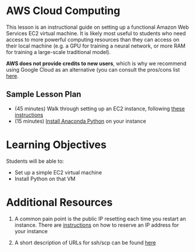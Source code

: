 # AWS Cloud Computing

This lesson is an instructional guide on setting up a functional Amazon Web Services EC2 virtual machine. It is likely most useful to students who need access to more powerful computing resources than they can access on their local machine (e.g. a GPU for training a neural network, or more RAM for training a large-scale traditional model).

**AWS does not provide credits to new users**, which is why we recommend using Google Cloud as an alternative (you can consult the pros/cons list [here](../README.md).  

## Sample Lesson Plan

- (45 minutes) Walk through setting up an EC2 instance, following [these instructions](00_setup_aws_ec2.md)
- (15 minutes) [Install Anaconda Python](01_setup_python.md) on your instance


# Learning Objectives

Students will be able to:
- Set up a simple EC2 virtual machine
- Install Python on that VM

# Additional Resources

1. A common pain point is the public IP resetting each time you restart an instance. There are [instructions](optional_keeping_a_public_ip.md) on how to reserve an IP address for your instance

2. A short description of URLs for ssh/scp can be found [here](../additional_materials/ssh_users_and_hosts.md)
